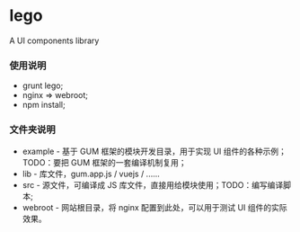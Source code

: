 # lego
A UI components library

### 使用说明
  - grunt lego;
  - nginx => webroot;
  - npm install;

### 文件夹说明
  - example - 基于 GUM 框架的模块开发目录，用于实现 UI 组件的各种示例；TODO：要把 GUM 框架的一套编译机制复用；
  - lib - 库文件，gum.app.js / vuejs / ......
  - src - 源文件，可编译成 JS 库文件，直接用给模块使用；TODO：编写编译脚本; 
  - webroot - 网站根目录，将 nginx 配置到此处，可以用于测试 UI 组件的实际效果。